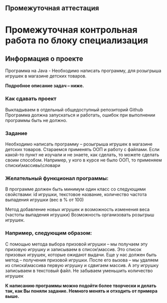 ## Промежуточная аттестация
# Промежуточная контрольная работа по блоку специализация

## Информация о проекте

Программа на Java - 
Необходимо написать программу, для розыгрыша игрушек в магазине детских товаров.


**Подробное описание задач – ниже.**

### Как сдавать проект

Выкладываем в отдельный общедоступный репозиторий Github
Программа должна запускаться и работать, 
ошибок при выполнении программы быть не должно.

### Задание

Необходимо написать программу – розыгрыша игрушек в магазине детских товаров.
Стараемся применять ООП и работу с файлами.
Если какой-то пункт не изучали и не знаете, как сделать, то можете сделать своим способом. Например, у кого в курсе не было ООП, то применяем списки\массивы\словари

### Желательный функционал программы:
В программе должен быть минимум один класс со следующими свойствами:
id игрушки,
текстовое название,
количество
частота выпадения игрушки (вес в % от 100)

Метод добавление новых игрушек и возможность изменения веса (частоты выпадения игрушки)
Возможность организовать розыгрыш игрушек.

### Например, следующим образом:
С помощью метода выбора призовой игрушки – мы получаем эту призовую игрушку и записываем в список\массив.
Это список призовых игрушек, которые ожидают выдачи.
Еще у нас должен быть метод – получения призовой игрушки.
После его вызова – мы удаляем из списка\массива первую игрушку и 
сдвигаем массив. 
А эту игрушку записываем в текстовый файл.
Не забываем уменьшить количество игрушек

**К написанию программы можно подойти более творчески и делать так, как Вы поняли задание. 
Немного менять и отходить от примера выше.**



